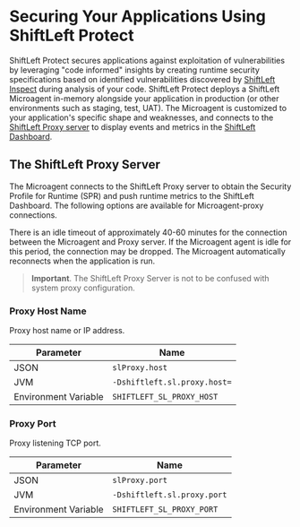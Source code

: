 # Securing Your Applications Using ShiftLeft Protect

ShiftLeft Protect secures applications against exploitation of vulnerabilities by leveraging "code informed" insights by creating runtime security specifications based on identified vulnerabilities discovered by [ShiftLeft Inspect](../../introduction/products.md) during analysis of your code. ShiftLeft Protect deploys a ShiftLeft Microagent in-memory alongside your application in production (or other environments such as staging, test, UAT). The Microagent is customized to your application's specific shape and weaknesses, and connects to the [ShiftLeft Proxy server](#the-shiftleft-proxy-server) to display events and metrics in the [ShiftLeft Dashboard](using-dashboard/vulnerability-dashboard.md).

## The ShiftLeft Proxy Server

The Microagent connects to the ShiftLeft Proxy server to obtain the Security Profile for Runtime (SPR) and push runtime metrics to the ShiftLeft Dashboard. The following options are available for Microagent-proxy connections.

There is an idle timeout of approximately 40-60 minutes for the connection between the Microagent and Proxy server. If the Microagent agent is idle for this period, the connection may be dropped. The Microagent automatically reconnects when the application is run.

>**Important**. The ShiftLeft Proxy Server is not to be confused with system proxy configuration.

### Proxy Host Name

Proxy host name or IP address.

Parameter | Name
--- | ---
JSON | `slProxy.host`
JVM | `-Dshiftleft.sl.proxy.host=`
Environment Variable | `SHIFTLEFT_SL_PROXY_HOST`

### Proxy Port

Proxy listening TCP port.

Parameter | Name
--- | ---
JSON | `slProxy.port`
JVM | `-Dshiftleft.sl.proxy.port`
Environment Variable | `SHIFTLEFT_SL_PROXY_PORT`
